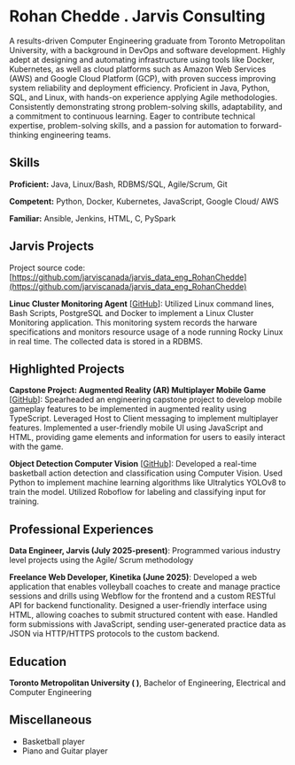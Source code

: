 # Rohan Chedde . Jarvis Consulting

A results-driven Computer Engineering graduate from Toronto Metropolitan University, with a background in DevOps and software development. Highly adept at designing and automating infrastructure using tools like Docker, Kubernetes, as well as cloud platforms such as Amazon Web Services (AWS) and Google Cloud Platform (GCP), with proven success improving system reliability and deployment efficiency. Proficient in Java, Python, SQL, and Linux, with hands-on experience applying Agile methodologies. Consistently demonstrating strong problem-solving skills, adaptability, and a commitment to continuous learning. Eager to contribute technical expertise, problem-solving skills, and a passion for automation to forward-thinking engineering teams.

## Skills

**Proficient:** Java, Linux/Bash, RDBMS/SQL, Agile/Scrum, Git

**Competent:** Python, Docker, Kubernetes, JavaScript, Google Cloud/ AWS

**Familiar:** Ansible, Jenkins, HTML, C, PySpark

## Jarvis Projects

Project source code: [https://github.com/jarviscanada/jarvis_data_eng_RohanChedde](https://github.com/jarviscanada/jarvis_data_eng_RohanChedde)


**Linuc Cluster Monitoring Agent** [[GitHub](https://github.com/jarviscanada/jarvis_data_eng_RohanChedde/tree/master/linux_sql)]: Utilized Linux command lines, Bash Scripts, PostgreSQL and Docker to implement a Linux Cluster Monitoring application. This monitoring system records the harware specifications and monitors resource usage of a node running Rocky Linux in real time. The collected data is stored in a RDBMS.


## Highlighted Projects
**Capstone Project: Augmented Reality (AR) Multiplayer Mobile Game** [[GitHub](https://github.com/rohanchedde/FishingARound)]: Spearheaded an engineering capstone project to develop mobile gameplay features to be implemented in augmented reality using TypeScript. Leveraged Host to Client messaging to implement multiplayer features. Implemented a user-friendly mobile UI using JavaScript and HTML, providing game elements and information for users to easily interact with the game.

**Object Detection Computer Vision** [[GitHub](https://github.com/rohanchedde/Object-Detection-Computer-Vision-Project)]: Developed a real-time basketball action detection and classification using Computer Vision. Used Python to implement machine learning algorithms like Ultralytics YOLOv8 to train the model. Utilized Roboflow for labeling and classifying input for training.


## Professional Experiences

**Data Engineer, Jarvis (July 2025-present)**: Programmed various industry level projects using the Agile/ Scrum methodology

**Freelance Web Developer, Kinetika (June 2025)**: Developed a web application that enables volleyball coaches to create and manage practice sessions and drills using Webflow for the frontend and a custom RESTful API for backend functionality. Designed a user-friendly interface using HTML, allowing coaches to submit structured content with ease. Handled form submissions with JavaScript, sending user-generated practice data as JSON via HTTP/HTTPS protocols to the custom backend.


## Education
**Toronto Metropolitan University (  )**, Bachelor of Engineering, Electrical and Computer Engineering


## Miscellaneous
- Basketball player
- Piano and Guitar player